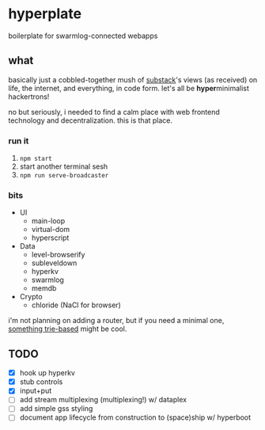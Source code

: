 # hyperplate

boilerplate for swarmlog-connected webapps

## what

basically just a cobbled-together mush of
[substack](https://github.com/substack)'s views (as received) on life, the
internet, and everything, in code form. let's all be **hyper**minimalist
hackertrons!

no but seriously, i needed to find a calm place with web frontend technology and
decentralization. this is that place.

### run it

1. `npm start`
2. start another terminal sesh
3. `npm run serve-broadcaster`

### bits

- UI
  - main-loop
  - virtual-dom
  - hyperscript
- Data
  - level-browserify
  - subleveldown
  - hyperkv
  - swarmlog
  - memdb
- Crypto
  - chloride (NaCl for browser)

i'm not planning on adding a router, but if you need a minimal one,
[something trie-based](https://github.com/zensh/route-trie) might be cool.

## TODO

- [x] hook up hyperkv
- [x] stub controls
 - [x] input+put
- [ ] add stream multiplexing (multiplexing!) w/ dataplex
- [ ] add simple gss styling
- [ ] document app lifecycle from construction to (space)ship w/ hyperboot
